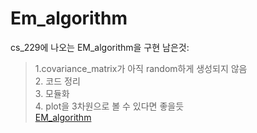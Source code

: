 # Em_algorithm
cs_229에 나오는 EM_algorithm을 구현
남은것: 
>1.covariance_matrix가 아직 random하게 생성되지 않음  
>2. 코드 정리  
>3. 모듈화   
>4. plot을 3차원으로 볼 수 있다면 좋을듯   
[EM_algorithm](chrome-extension://efaidnbmnnnibpcajpcglclefindmkaj/viewer.html?pdfurl=http%3A%2F%2Fcs229.stanford.edu%2Fnotes2021fall%2Fcs229-notes8.pdf&clen=137314&chunk=true)
